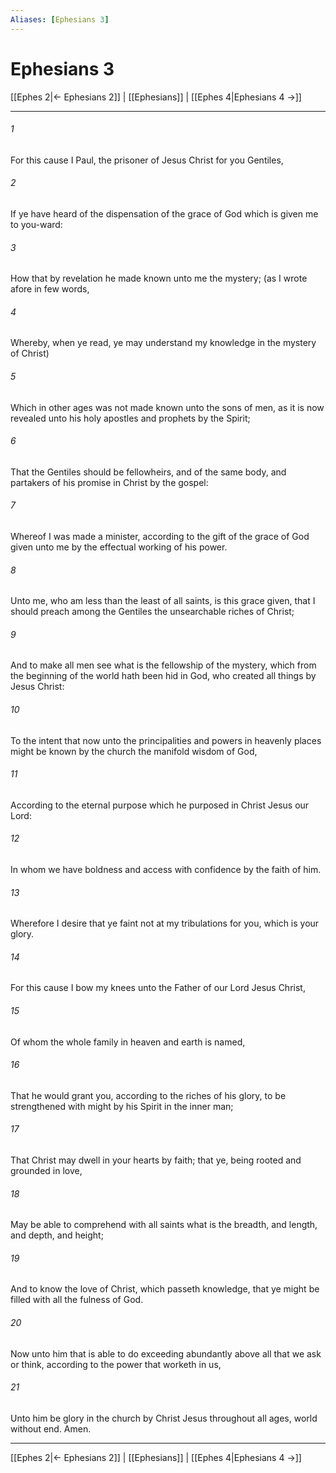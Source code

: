 ```yaml
---
Aliases: [Ephesians 3]
---
```

# Ephesians 3

[[Ephes 2|← Ephesians 2]] | [[Ephesians]] | [[Ephes 4|Ephesians 4 →]]
***



###### 1 
For this cause I Paul, the prisoner of Jesus Christ for you Gentiles, 

###### 2 
If ye have heard of the dispensation of the grace of God which is given me to you-ward: 

###### 3 
How that by revelation he made known unto me the mystery; (as I wrote afore in few words, 

###### 4 
Whereby, when ye read, ye may understand my knowledge in the mystery of Christ) 

###### 5 
Which in other ages was not made known unto the sons of men, as it is now revealed unto his holy apostles and prophets by the Spirit; 

###### 6 
That the Gentiles should be fellowheirs, and of the same body, and partakers of his promise in Christ by the gospel: 

###### 7 
Whereof I was made a minister, according to the gift of the grace of God given unto me by the effectual working of his power. 

###### 8 
Unto me, who am less than the least of all saints, is this grace given, that I should preach among the Gentiles the unsearchable riches of Christ; 

###### 9 
And to make all men see what is the fellowship of the mystery, which from the beginning of the world hath been hid in God, who created all things by Jesus Christ: 

###### 10 
To the intent that now unto the principalities and powers in heavenly places might be known by the church the manifold wisdom of God, 

###### 11 
According to the eternal purpose which he purposed in Christ Jesus our Lord: 

###### 12 
In whom we have boldness and access with confidence by the faith of him. 

###### 13 
Wherefore I desire that ye faint not at my tribulations for you, which is your glory. 

###### 14 
For this cause I bow my knees unto the Father of our Lord Jesus Christ, 

###### 15 
Of whom the whole family in heaven and earth is named, 

###### 16 
That he would grant you, according to the riches of his glory, to be strengthened with might by his Spirit in the inner man; 

###### 17 
That Christ may dwell in your hearts by faith; that ye, being rooted and grounded in love, 

###### 18 
May be able to comprehend with all saints what is the breadth, and length, and depth, and height; 

###### 19 
And to know the love of Christ, which passeth knowledge, that ye might be filled with all the fulness of God. 

###### 20 
Now unto him that is able to do exceeding abundantly above all that we ask or think, according to the power that worketh in us, 

###### 21 
Unto him be glory in the church by Christ Jesus throughout all ages, world without end. Amen.

***
[[Ephes 2|← Ephesians 2]] | [[Ephesians]] | [[Ephes 4|Ephesians 4 →]]
